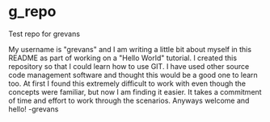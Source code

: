 # g_repo
Test repo for grevans

My username is "grevans" and I am writing a little bit about myself in this README as part of working on a "Hello World" tutorial. I created this repository so that I could learn how to use GIT. I have used other source code management software and thought this would be a good one to learn too. At first I found this extremely difficult to work with even though the concepts were familiar, but now I am finding it easier. It takes a commitment of time and effort to work through the scenarios. Anyways welcome and hello! -grevans
